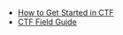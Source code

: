 * [How to Get Started in CTF](http://www.endgame.com/blog/how-to-get-started-in-ctf.html)
* [CTF Field Guide](https://trailofbits.github.io/ctf/)
